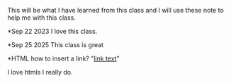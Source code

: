 This will be what I have learned from this class and I will use these note to help me with this class.

\*Sep 22 2023
I love this class.

\*Sep 25 2025
This class is great

\*HTML
how to insert a link? "<a href="url">link text</a>"

I love htmls
I really do.
